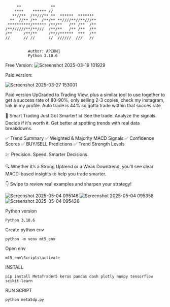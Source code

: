 ```
     **             **                  
    ****    ****** //                   
   **//**  /**///** **  ******  ******* 
  **  //** /**  /**/** **////**//**///**
 **********/****** /**/**   /** /**  /**
/**//////**/**///  /**/**   /** /**  /**
/**     /**/**     /**//******  ***  /**
//      // //      //  //////  ///   //


          Author: APION🔌
          Python 3.10.6
```
Free Version:
![Screenshot 2025-03-19 101929](https://github.com/user-attachments/assets/ed2f1979-3036-4a6f-9812-45785723e201)

Paid version:


![Screenshot 2025-03-27 153001](https://github.com/user-attachments/assets/8c740f03-c664-4dac-8116-7cc0906945b9)

Paid version UpGraded to Trading View, plus a similar tool to use together to get a success rate of 80-90%, only selling 2-3 copies, check my instagram, link in my profile.
Auto trade is 44% so gotta trade witthin that succes rate.

🚨 Smart Trading Just Got Smarter! 📊
See the trade. Analyze the signals. Decide if it's worth it.
Get better at spotting trends with real data breakdowns.

✅ Trend Summary
✅ Weighted & Majority MACD Signals
✅ Confidence Scores
✅ BUY/SELL Predictions
✅ Trend Strength Levels

💹 Precision. Speed. Smarter Decisions.

🔍 Whether it’s a Strong Uptrend or a Weak Downtrend, you’ll see clear MACD-based insights to help you trade smarter.

👇 Swipe to review real examples and sharpen your strategy!

![Screenshot 2025-05-04 095146](https://github.com/user-attachments/assets/defd5f9f-d364-43d2-a181-c4e527bb29b3)
![Screenshot 2025-05-04 095358](https://github.com/user-attachments/assets/7f210f5d-3f74-4eeb-8b38-a47b3e00e102)
![Screenshot 2025-05-04 095426](https://github.com/user-attachments/assets/edb9a0e4-ab5c-4017-b546-7b2ba7c5c12a)


Python version
```
Python 3.10.6
```
Create python env
```
python -m venv mt5_env
```
Open env
```
mt5_env\Scripts\activate
```
INSTALL
```
pip install MetaTrader5 keras pandas dash plotly numpy tensorflow scikit-learn
```
RUN SCRIPT
```
python meta5dp.py
```
